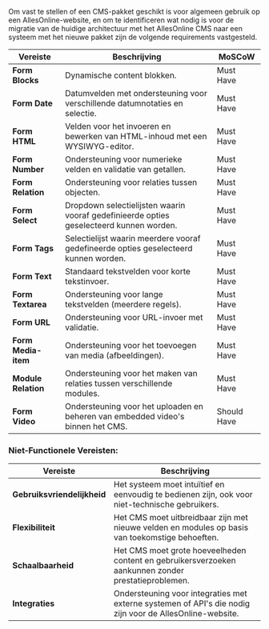 Om vast te stellen of een CMS-pakket geschikt is voor algemeen gebruik op een AllesOnline-website, en om te identificeren wat nodig is voor de migratie van de huidige architectuur met het AllesOnline CMS naar een systeem met het nieuwe pakket zijn de volgende requirements vastgesteld. 

| **Vereiste**        | **Beschrijving**                                                                        | **MoSCoW**  |
| ------------------- | --------------------------------------------------------------------------------------- | ----------- |
| **Form Blocks**     | Dynamische content blokken.                                                             | Must Have   |
| **Form Date**       | Datumvelden met ondersteuning voor verschillende datumnotaties en selectie.             | Must Have   |
| **Form HTML**       | Velden voor het invoeren en bewerken van HTML-inhoud met een WYSIWYG-editor.            | Must Have   |
| **Form Number**     | Ondersteuning voor numerieke velden en validatie van getallen.                          | Must Have   |
| **Form Relation**   | Ondersteuning voor relaties tussen objecten.                                            | Must Have   |
| **Form Select**     | Dropdown selectielijsten waarin vooraf gedefinieerde opties geselecteerd kunnen worden. | Must Have   |
| **Form Tags**       | Selectielijst waarin meerdere vooraf gedefineerde opties geselecteerd kunnen worden.    | Must Have   |
| **Form Text**       | Standaard tekstvelden voor korte tekstinvoer.                                           | Must Have   |
| **Form Textarea**   | Ondersteuning voor lange tekstvelden (meerdere regels).                                 | Must Have   |
| **Form URL**        | Ondersteuning voor URL-invoer met validatie.                                            | Must Have   |
| **Form Media-item** | Ondersteuning voor het toevoegen van media (afbeeldingen).                              | Must Have   |
| **Module Relation** | Ondersteuning voor het maken van relaties tussen verschillende modules.                 | Must Have   |
| **Form Video**      | Ondersteuning voor het uploaden en beheren van embedded video's binnen het CMS.         | Should Have |

### Niet-Functionele Vereisten:

| **Vereiste**                | **Beschrijving**                                                                                         |
| --------------------------- | -------------------------------------------------------------------------------------------------------- |
| **Gebruiksvriendelijkheid** | Het systeem moet intuïtief en eenvoudig te bedienen zijn, ook voor niet-technische gebruikers.           |
| **Flexibiliteit**           | Het CMS moet uitbreidbaar zijn met nieuwe velden en modules op basis van toekomstige behoeften.          |
| **Schaalbaarheid**          | Het CMS moet grote hoeveelheden content en gebruikersverzoeken aankunnen zonder prestatieproblemen.      |
| **Integraties**             | Ondersteuning voor integraties met externe systemen of API's die nodig zijn voor de AllesOnline-website. |
